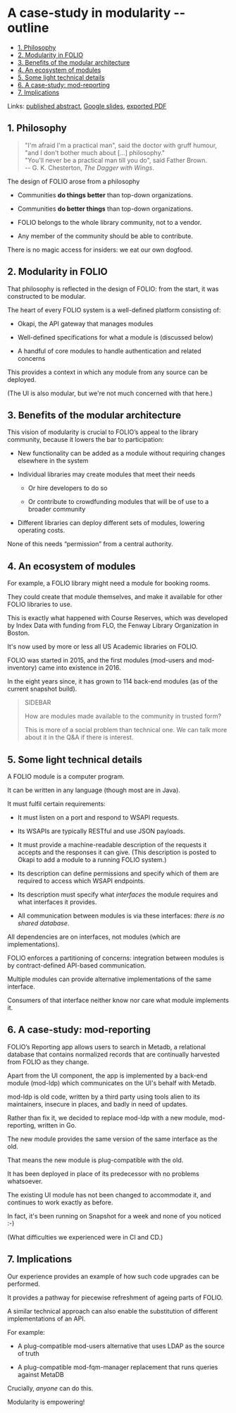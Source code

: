 # A case-study in modularity -- outline

<!-- md2toc -l 2 modularity-outline.md -->
* [1. Philosophy](#1-philosophy)
* [2. Modularity in FOLIO](#2-modularity-in-folio)
* [3. Benefits of the modular architecture](#3-benefits-of-the-modular-architecture)
* [4. An ecosystem of modules](#4-an-ecosystem-of-modules)
* [5. Some light technical details](#5-some-light-technical-details)
* [6. A case-study: mod-reporting](#6-a-case-study-mod-reporting)
* [7. Implications](#7-implications)


Links:
[published abstract](https://wolfcon2024.sched.com/event/1eesf/a-case-study-in-folio-modularity-replacing-mod-ldp-with-mod-reporting),
[Google slides](https://docs.google.com/presentation/d/1KhL_49mMxrnKKYEFhxFujIq81TN6jR1sMFwufeSzULM/edit#slide=id.g30261fe52c6_0_603),
[exported PDF](A-case-study-in-FOLIO-modularity.pdf)

## 1. Philosophy

> "I'm afraid I'm a practical man", said the doctor with gruff humour, "and I don't bother much about [...] philosophy."\
> "You'll never be a practical man till you do", said Father Brown.\
> -- G. K. Chesterton, _The Dagger with Wings_.

The design of FOLIO arose from a philosophy

* Communities **do things better** than top-down organizations.

* Communities **do better things** than top-down organizations.

* FOLIO belongs to the whole library community, not to a vendor.

* Any member of the community should be able to contribute.

There is no magic access for insiders: we eat our own dogfood.


## 2. Modularity in FOLIO

That philosophy is reflected in the design of FOLIO: from the start, it was constructed to be modular.

The heart of every FOLIO system is a well-defined platform consisting of:

* Okapi, the API gateway that manages modules

* Well-defined specifications for what a module is (discussed below)

* A handful of core modules to handle authentication and related concerns

This provides a context in which any module from any source can be deployed.

(The UI is also modular, but we're not much concerned with that here.)


## 3. Benefits of the modular architecture

This vision of modularity is crucial to FOLIO’s appeal to the library community, because it lowers the bar to participation:

* New functionality can be added as a module without requiring changes elsewhere in the system

* Individual libraries may create modules that meet their needs

  * Or hire developers to do so

  * Or contribute to crowdfunding modules that will be of use to a broader community

* Different libraries can deploy different sets of modules, lowering operating costs.

None of this needs “permission” from a central authority.


## 4. An ecosystem of modules

For example, a FOLIO library might need a module for booking rooms.

They could create that module themselves, and make it available for other FOLIO libraries to use. 

This is exactly what happened with Course Reserves, which was developed by Index Data with funding from FLO, the Fenway Library Organization in Boston.

It's now used by more or less all US Academic libraries on FOLIO.

FOLIO was started in 2015, and the first modules (mod-users and mod-inventory) came into existence in 2016.

In the eight years since, it has grown to 114 back-end modules (as of the current snapshot build).

> SIDEBAR
>
> How are modules made available to the community in trusted form?
>
> This is more of a social problem than technical one. We can talk more about it in the Q&A if there is interest.


## 5. Some light technical details

A FOLIO module is a computer program.

It can be written in any language (though most are in Java).

It must fulfil certain requirements:

* It must listen on a port and respond to WSAPI requests.

* Its WSAPIs are typically RESTful and use JSON payloads.

* It must provide a machine-readable description of the requests it accepts and the responses it can give. (This description is posted to Okapi to add a module to a running FOLIO system.)

* Its description can define permissions and specify which of them are required to access which WSAPI endpoints.

* Its description must specify what _interfaces_ the module requires and what interfaces it provides.

* All communication between modules is via these interfaces: _there is no shared database_.

All dependencies are on interfaces, not modules (which are implementations).

FOLIO enforces a partitioning of concerns: integration between modules is by contract-defined API-based communication.

Multiple modules can provide alternative implementations of the same interface.

Consumers of that interface neither know nor care what module implements it.


## 6. A case-study: mod-reporting

FOLIO’s Reporting app allows users to search in Metadb, a relational database that contains normalized records that are continually harvested from FOLIO as they change.

Apart from the UI component, the app is implemented by a back-end module (mod-ldp) which communicates on the UI's behalf with Metadb.

mod-ldp is old code, written by a third party using tools alien to its maintainers, insecure in places, and badly in need of updates.

Rather than fix it, we decided to replace mod-ldp with a new module, mod-reporting, written in Go.

The new module provides the same version of the same interface as the old.

That means the new module is plug-compatible with the old.

It has been deployed in place of its predecessor with no problems whatsoever.

The existing UI module has not been changed to accommodate it, and continues to work exactly as before.

In fact, it's been running on Snapshot for a week and none of you noticed :-)

(What difficulties we experienced were in CI and CD.)


## 7. Implications

Our experience provides an example of how such code upgrades can be performed.

It provides a pathway for piecewise refreshment of ageing parts of FOLIO.

A similar technical approach can also enable the substitution of different implementations of an API.

For example:

* A plug-compatible mod-users alternative that uses LDAP as the source of truth

* A plug-compatible mod-fqm-manager replacement that runs queries against MetaDB

Crucially, _anyone_ can do this.

Modularity is empowering!


